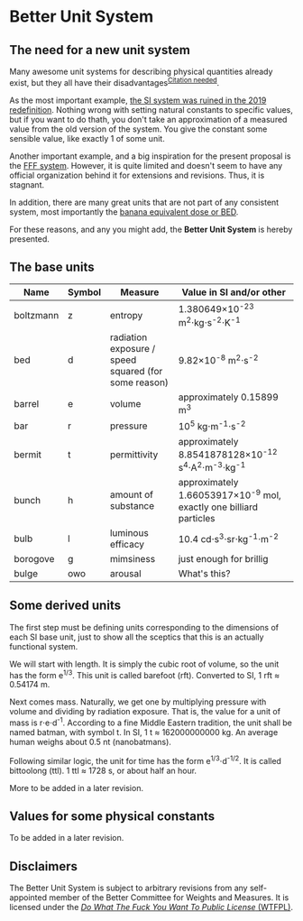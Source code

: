 # Better Unit System

## The need for a new unit system
Many awesome unit systems for describing physical quantities already exist, but they all have their disadvantages<sup>[Citation needed](https://xkcd.com/285/)</sup>.

As the most important example, [the SI system was ruined in the 2019 redefinition](https://en.wikipedia.org/wiki/2019_redefinition_of_the_SI_base_units). Nothing wrong with setting natural constants to specific values, but if you want to do thath, you don't take an approximation of a measured value from the old version of the system. You give the constant some sensible value, like exactly 1 of some unit.

Another important example, and a big inspiration for the present proposal is the [FFF system](https://en.wikipedia.org/wiki/FFF_system). However, it is quite limited and doesn't seem to have any official organization behind it for extensions and revisions. Thus, it is stagnant.

In addition, there are many great units that are not part of any consistent system, most importantly the [banana equivalent dose or BED](https://en.wikipedia.org/wiki/Banana_equivalent_dose).

For these reasons, and any you might add, the **Better Unit System** is hereby presented.

## The base units
|Name     |Symbol     |Measure                                             |Value in SI and/or other                                                                              |
|---------|-----------|----------------------------------------------------|------------------------------------------------------------------------------------------------------|
|boltzmann|z          |entropy                                             |1.380649×10<sup>-23</sup> m<sup>2</sup>⋅kg⋅s<sup>-2</sup>⋅K<sup>-1</sup>                              |
|bed      |d          |radiation exposure / speed squared (for some reason)|9.82×10<sup>-8</sup> m<sup>2</sup>⋅s<sup>-2</sup>                                                     |
|barrel   |e          |volume                                              |approximately 0.15899 m<sup>3</sup>                                                                  |
|bar      |r          |pressure                                            |10<sup>5</sup> kg⋅m<sup>-1</sup>⋅s<sup>-2</sup>                                                       |
|bermit   |t          |permittivity                                        |approximately 8.8541878128×10<sup>-12</sup> s<sup>4</sup>⋅A<sup>2</sup>⋅m<sup>-3</sup>⋅kg<sup>-1</sup>|
|bunch    |h          |amount of substance                                 |approximately 1.66053917×10<sup>-9</sup> mol, exactly one billiard particles                          |
|bulb     |l          |luminous efficacy                                   |10.4 cd⋅s<sup>3</sup>⋅sr⋅kg<sup>-1</sup>⋅m<sup>-2</sup>                                               |
|borogove |g          |mimsiness                                           |just enough for brillig                                                                               |
|bulge    |owo        |arousal                                             |What's this?                                                                                          |

## Some derived units
The first step must be defining units corresponding to the dimensions of each SI base unit, just to show all the sceptics that this is an actually functional system.

We will start with length. It is simply the cubic root of volume, so the unit has the form e<sup>1/3</sup>. This unit is called barefoot (rft). Converted to SI, 1 rft ≈ 0.54174 m.

Next comes mass. Naturally, we get one by multiplying pressure with volume and dividing by radiation exposure. That is, the value for a unit of mass is r⋅e⋅d<sup>-1</sup>. According to a fine Middle Eastern tradition, the unit shall be named batman, with symbol t. In SI, 1 t ≈ 162000000000 kg. An average human weighs about 0.5 nt (nanobatmans).

Following similar logic, the unit for time has the form e<sup>1/3</sup>⋅d<sup>-1/2</sup>. It is called bittoolong (ttl). 1 ttl ≈ 1728 s, or about half an hour.

More to be added in a later revision.

## Values for some physical constants
To be added in a later revision.

## Disclaimers
The Better Unit System is subject to arbitrary revisions from any self-appointed member of the Better Committee for Weights and Measures. It is licensed under the [*Do What The Fuck You Want To Public License* (WTFPL)](http://www.wtfpl.net/). 
